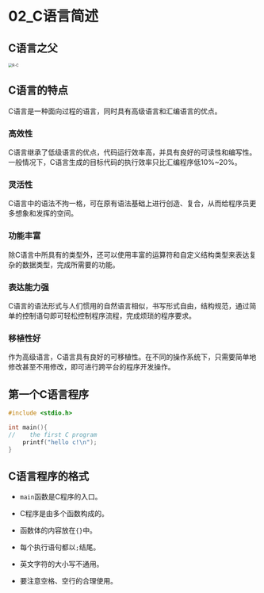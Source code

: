 # 02_C语言简述

## C语言之父

<img src="https://cdn.jsdelivr.net/gh/ZL85/ImageBed@main//202401291044270.png" alt="R-C" style="zoom:50%;" />

## C语言的特点

C语言是一种面向过程的语言，同时具有高级语言和汇编语言的优点。

### 高效性

C语言继承了低级语言的优点，代码运行效率高，并具有良好的可读性和编写性。一般情况下，C语言生成的目标代码的执行效率只比汇编程序低10%~20%。

### 灵活性

C语言中的语法不拘一格，可在原有语法基础上进行创造、复合，从而给程序员更多想象和发挥的空间。

### 功能丰富

除C语言中所具有的类型外，还可以使用丰富的运算符和自定义结构类型来表达复杂的数据类型，完成所需要的功能。

### 表达能力强

C语言的语法形式与人们惯用的自然语言相似，书写形式自由，结构规范，通过简单的控制语句即可轻松控制程序流程，完成烦琐的程序要求。

### 移植性好

作为高级语言，C语言具有良好的可移植性。在不同的操作系统下，只需要简单地修改甚至不用修改，即可进行跨平台的程序开发操作。

## 第一个C语言程序

```C
#include <stdio.h>

int main(){
//    the first C program
    printf("hello c!\n");
}
```

## C语言程序的格式

- `main`函数是C程序的入口。
- C程序是由多个函数构成的。

- 函数体的内容放在`{}`中。

- 每个执行语句都以`;`结尾。

- 英文字符的大小写不通用。

- 要注意空格、空行的合理使用。
